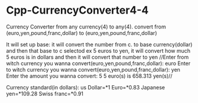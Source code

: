 # Cpp-CurrencyConverter4-4
Currency Converter from any currency(4) to any(4).
convert from (euro,yen,pound,franc,dollar) to (euro,yen,pound,franc,dollar)



It will set up base: it will convert the number from c. to base currency(dollar) and then that base to c selectod
ex 5 euros to yen, it will convert how much 5 euros is in dollars and then it will convert that number to yen
//Enter from witch currency you wanna convert(euro,yen,pound,franc,dollar): euro
Enter to witch currency you wanna convert(euro,yen,pound,franc,dollar): yen
Enter the amount you wanna convert: 5
5 euro(s) is 658.313 yen(s)//



Currency standard(in dollars):
us Dollar=*1
Euro=*0.83
Japanese yen=*109.28
Swiss franc=*0.91
